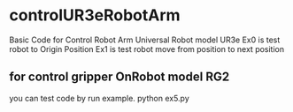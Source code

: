 # controlUR3eRobotArm
Basic Code for Control Robot Arm Universal Robot model UR3e
Ex0 is test  robot to Origin Position
Ex1 is test robot move from position to next position

## for control gripper OnRobot model RG2
you can test code by run example.
python ex5.py
